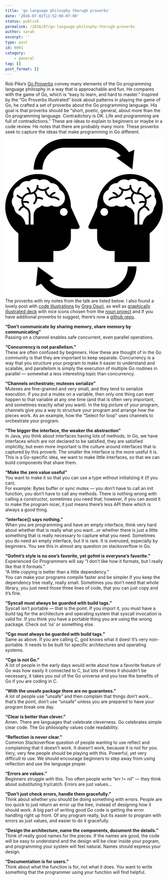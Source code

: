 ```yaml
---
title: 'go language philosphy thorugh proverbs'
date: '2016-07-02T11:52:08-07:00'
status: publish
permalink: /2016/07/go-language-philosphy-thorugh-proverbs
author: sarah
excerpt: ''
type: post
id: 6001
category:
    - general
tag: []
post_format: []
---
```

Rob Pike’s [Go Proverbs](https://www.youtube.com/watch?v=PAAkCSZUG1c&feature=youtu.be) convey many elements of the Go programming language philosphy in a way that is approachable and fun. He compares with the game of Go, which is “easy to learn, and hard to master.” Inspired by the “Go Proverbs Illustrated” book about patterns in playing the game of Go, he crafted a set of proverbs about the Go programming language. His goal is that proverbs should be “short, poetic, general, about more than the Go programming language. Contradictory is OK. Life and programming are full of contradictions.” These are ideas to explain to beginners or maybe in a code review. He notes that there are probably many more. These proverbs seek to capture the ideas that make programming in Go different.

[![](../../../uploads/2016/07/noun_skill_share_14291.png)](https://thenounproject.com/term/skill-share/14291/)The proverbs with my notes from the talk are listed below. I also found a lovely post with [code illustrations](http://www.gregosuri.com/2015/12/04/go-proverbs-illustrated/) by [Greg Osuri](https://twitter.com/GregOsuri), as well as [graphically illustrated deck](https://github.com/ajstarks/go-proverbs) with nice icons chosen from the [noun project](https://thenounproject.com/) and if you have additional proverbs to suggest, there’s now a [github repo](https://go-proverbs.github.io/).

**“Don’t communicate by sharing memory, share memory by communicating”**  
Passing on a channel enables safe concurrent, even parallel operations.

**“Concurrency is not parallelism.”**  
These are often confused by beginners. How these are thought of in the Go community is that they are important to keep separate. Concurrency is a way that you structure your program to make it easier to understand and scalable, and parallelism is simply the execution of multiple Go routines in parallel — somewhat a less interesting topic than concurrency.

**“Channels orchestrate; mutexes serialize”**  
Mutexes are fine-grained and very small, and they tend to serialize execution. If you put a mutex on a variable, then only one thing can ever happen to that variable at any one time (and that is often very important, and sometimes exactly what you want). In the big picture of your program, channels give you a way to structure your program and arrange how the pieces work. As an example, how the “Select for loop” uses channels to orchestrate your program.

**“The bigger the interface, the weaker the abstraction”**  
In Java, you think about interfaces having lots of methods. In Go, we have interfaces which are not declared to be satisfied, they are satisfied implicitly, but even more important is the culture around interfaces that is captured by this proverb. The smaller the interface is the more useful it is. This is a Go-specific idea, we want to make little interfaces, so that we can build components that share them.

**“Make the zero value useful”**  
You want to make it so that you can use a type without initializing it (if you can).  
For example: Bytes buffer or sync mutex — you don’t have to call an init function, you don’t have to call any methods. There is nothing wrong with calling a constructor, sometimes you need that; however, if you can avoid it to make the program nicer, it just means there’s less API there which is always a good thing.

**“interface{} says nothing.”**  
When you are programming and have an empty interface, think very hard about whether that is really what you want…or whether there is just a little something that is really necessary to capture what you need. Sometimes you do need an empty interface, but it is rare. It is overused, especially by beginners. You see this in almost any question on stackoverflow in Go.

**“Gofmt’s style is no one’s favorite, yet gofmt is everyone’s favorite.”**  
Experienced Go Programmers will say “I don’t like how it formats, but I really like that it formats.”  
“A little copying is better than a little dependency.”  
You can make your programs compile faster and be simpler if you keep the dependency tree really, really small. Sometimes you don’t need that whole library, you just need those three lines of code, that you can just copy and it’s fine.

**“Syscall must always be guarded with build tags.”**  
Syscall isn’t portable — that is the point. If you import it, you must have a build tag for the architecture and operating system that syscall invocation is valid for. If you think you have a portable thing you are using the wrong package. Check out ‘os’ or something else.

**“Cgo must always be guarded with build tags.”**  
Same as above. If you are calling C, god knows what it does! It’s very non-portable. It needs to be built for specific architectures and operating systems.

**“Cgo is not Go.”**  
A lot of people in the early days would write about how a favorite feature of Go was how easily it connected to C, but lots of times it shouldn’t be necessary, it takes you out of the Go universe and you lose the benefits of Go if you are coding in C.

**“With the unsafe package there are no guarantees.”**  
A lot of people use “unsafe” and then complain that things don’t work… that’s the point, don’t use “unsafe” unless you are prepared to have your program break one day.

**“Clear is better than clever.”**  
Amen. There are languages that celebrate cleverness. Go celebrates simple clear code. The Go philosophy values code readability.

**“Reflection is never clear.”**  
Common Stackoverflow question of people wanting to use reflect and complaining that it doesn’t work. It doesn’t work, because it is not for you. Very, very few people should be playing with this. Powerful, yet very difficult to use. We should encourage beginners to step away from using reflection and use the language proper.

**“Errors are values.”**  
Beginners struggle with this. Too often people write “err != nil” — they think about substituting try/catch. Errors are just values…

**“Don’t just check errors, handle them gracefully.”**  
Think about whether you should be doing something with errors. People are too quick to just return an error up the tree, instead of designing how it should work. A big part of writing good Go code is getting the error handling right up front. Of any program really, but its easier to program with errors as just values, and easier to do it gracefully.

**“Design the architecture, name the components, document the details.”**  
Think of really good names for the pieces. If the names are good, the code will be easy to understand and the design will be clear inside your pogram, and programming your system will feel natural. Names should express your design.

**“Documentation is for users.”**  
Think about what the function is for, not what it does. You want to write something that the programmer using your function will find helpful.